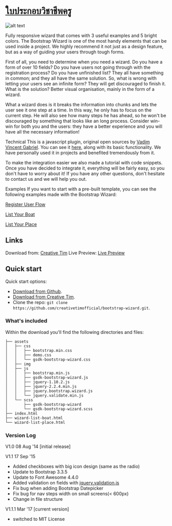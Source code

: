 # [ใบประกอบวิชาชีพครู](https://github.com/Yut2409/profile/blob/master/index.html)

![alt text](http://assets/img/123.JPG)

Fully responsive wizard that comes with 3 useful examples and 5 bright colors. The Bootstrap Wizard is one of the most handy elements that can be used inside a project. We highly recommend it not just as a design feature, but as a way of guiding your users through tough forms.

First of all, you need to determine when you need a wizard. Do you have a form of over 10 fields? Do you have users not going through with the registration process? Do you have unfinished list? They all have something in common; and they all have the same solution. So, what is wrong with letting your users see an infinite form? They will get discouraged to finish it. What is the solution? Better visual organisation, mainly in the form of a wizard.

What a wizard does is it breaks the information into chunks and lets the user see it one step at a time. In this way, he only has to focus on the current step. He will also see how many steps he has ahead, so he won't be discouraged by something that looks like an long process. Consider win-win for both you and the users: they have a better experience and you will have all the necessary information!

Technical
This is a javascript plugin, original open sources by [Vadim Vincent Gabriel](http://vadimg.com/twitter-bootstrap-wizard-example/). You can see it [here](http://vadimg.com/twitter-bootstrap-wizard-example/), along with its basic functionality. We have personally used it in projects and benefited tremendously from it.

To make the integration easier we also made a tutorial with code snippets. Once you have decided to integrate it, everything will be fairly easy, so you don't have to worry about it! If you have any other questions, don't hesitate to contact us and we will help you out.

Examples
If you want to start with a pre-built template, you can see the following examples made with the Bootstrap Wizard:

[Register User Flow](http://demos.creative-tim.com/wizard-demo-register)

[List Your Boat](http://demos.creative-tim.com/wizard-demo-list-boat)

[List Your Place](http://demos.creative-tim.com/wizard-demo-list-place)

## Links
Download from: [Creative Tim](http://www.creative-tim.com/product/bootstrap-wizard)
Live Preview: [Live Preview](http://demos.creative-tim.com/wizard-demo-register)

## Quick start

Quick start options:

- [Download from Github](https://github.com/creativetimofficial/bootstrap-wizard.git).
- [Download from Creative Tim](http://www.creative-tim.com/product/bootstrap-wizard).
- Clone the repo: `git clone https://github.com/creativetimofficial/bootstrap-wizard.git`.


### What's included

Within the download you'll find the following directories and files:

```
├── assets
│   ├── css
│   │   ├── bootstrap.min.css
│   │   ├── demo.css
│   │   └── gsdk-bootstrap-wizard.css
│   ├── img
│   ├── js
│   │   ├── bootstrap.min.js
│   │   ├── gsdk-bootstrap-wizard.js
│   │   ├── jquery-1.10.2.js
│   │   ├── jquery-2.2.4.min.js
│   │   ├── jquery.bootstrap.wizard.js
│   │   └── jquery.validate.min.js
│   └── scss
│       ├── gsdk-bootstrap-wizard
│       └── gsdk-bootstrap-wizard.scss
├── index.html
├── wizard-list-boat.html
└── wizard-list-place.html

```

### Version Log 

V1.0 08 Aug '14 [initial release]

V1.1 17 Sep '15
- Added checkboxes with big icon design (same as the radio)
- Update to Bootstrap 3.3.5
- Update to Font Awesome 4.4.0
- Added validation on fields with [jquery.validation.js](http://jqueryvalidation.org/documentation/)
- Fix bug when adding Bootstrap Datepicker
- Fix bug for nav steps width on small screens(< 600px)
- Change in file structure 

V1.1.1 Mar '17 [current version]
- switched to MIT License
